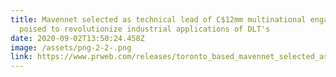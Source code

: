 ```yaml
---
title: Mavennet selected as technical lead of C$12mm multinational engagement,
  poised to revolutionize industrial applications of DLT's
date: 2020-09-02T13:50:24.458Z
image: /assets/png-2-2-.png
link: https://www.prweb.com/releases/toronto_based_mavennet_selected_as_technical_lead_of_c12mm_multinational_engagement_poised_to_revolutionize_industrial_applications_of_distributed_ledger_technologies/prweb17362740.htm
---
```

